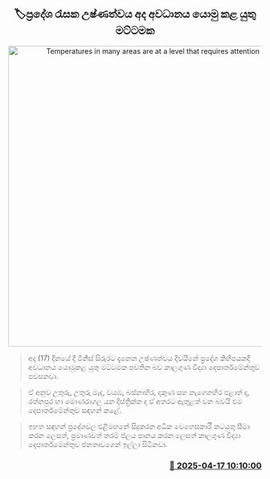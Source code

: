 <p align='center'><b><h2 align='center' title='Temperatures in many areas are at a level that requires attention today'>🏷ප්‍රදේශ රැසක උෂ්ණත්වය අද අවධානය යොමු කළ යුතු මට්ටමක</h2></b></p>
<p align='center'><img src='https://helakuru.sgp1.cdn.digitaloceanspaces.com/esana/images/lib/hot-weather-water.jpg' width='600' alt='Temperatures in many areas are at a level that requires attention today'></p>

> අද (17) දිනයේ දී මිනිස් සිරුරට දැනෙන උෂ්ණත්වය දිවයිනේ ප්‍රදේශ කිහිපයකදී අවධානය යොමුකළ යුතු මට්ටමක පවතින බව කාලගුණ විද්‍යා දෙපාර්තමේන්තුව පවසනවා.

> ඒ අනුව උතුරු, උතුරු මැද, වයඹ, බස්නාහිර, දකුණ සහ නැගෙනහිර පළාත් ද, රත්නපුර හා මොණරාගල යන දිස්ත්‍රික්ක ද ඒ අතරට ඇතුළත් වන බවයි එම දෙපාර්තමේන්තුව සඳහන් කළේ.

> ඉහත සඳහන් ප්‍රදේශවල එළිමහනේ සිදුකරන අධික වෙහෙසකාරී කටයුතු සීමා කරන ලෙසත්, ප්‍රමාණවත් තරම් ජලය පානය කරන ලෙසත් කාලගුණ විද්‍යා දෙපාර්තමේන්තුව ජනතාවගෙන් ඉල්ලා සිටිනවා.



<h3 align='right'><a href='https://www.helakuru.lk/esana/p/109279/'>📅 2025-04-17 10:10:00</a></h3>
